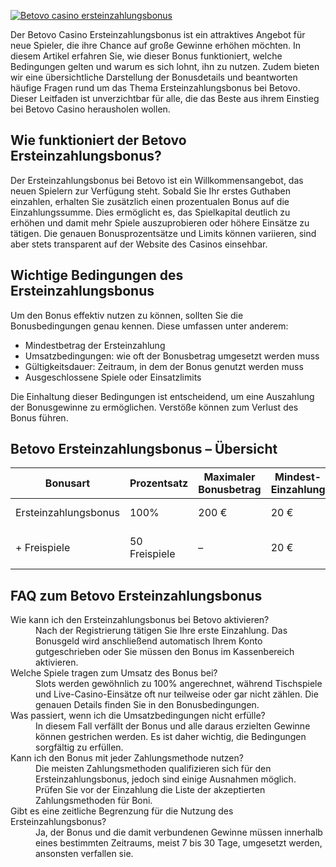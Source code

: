 [![Betovo casino ersteinzahlungsbonus](https://123-caf.pages.dev/gitsignup.png)](https://vrmoo.ru/Bt82HjjY)

<p>Der Betovo Casino Ersteinzahlungsbonus ist ein attraktives Angebot für neue Spieler, die ihre Chance auf große Gewinne erhöhen möchten. In diesem Artikel erfahren Sie, wie dieser Bonus funktioniert, welche Bedingungen gelten und warum es sich lohnt, ihn zu nutzen. Zudem bieten wir eine übersichtliche Darstellung der Bonusdetails und beantworten häufige Fragen rund um das Thema Ersteinzahlungsbonus bei Betovo. Dieser Leitfaden ist unverzichtbar für alle, die das Beste aus ihrem Einstieg bei Betovo Casino herausholen wollen.</p>  <h2>Wie funktioniert der Betovo Ersteinzahlungsbonus?</h2> <p>Der Ersteinzahlungsbonus bei Betovo ist ein Willkommensangebot, das neuen Spielern zur Verfügung steht. Sobald Sie Ihr erstes Guthaben einzahlen, erhalten Sie zusätzlich einen prozentualen Bonus auf die Einzahlungssumme. Dies ermöglicht es, das Spielkapital deutlich zu erhöhen und damit mehr Spiele auszuprobieren oder höhere Einsätze zu tätigen. Die genauen Bonusprozentsätze und Limits können variieren, sind aber stets transparent auf der Website des Casinos einsehbar.</p>  <h2>Wichtige Bedingungen des Ersteinzahlungsbonus</h2> <p>Um den Bonus effektiv nutzen zu können, sollten Sie die Bonusbedingungen genau kennen. Diese umfassen unter anderem:</p> <ul> <li>Mindestbetrag der Ersteinzahlung</li> <li>Umsatzbedingungen: wie oft der Bonusbetrag umgesetzt werden muss</li> <li>Gültigkeitsdauer: Zeitraum, in dem der Bonus genutzt werden muss</li> <li>Ausgeschlossene Spiele oder Einsatzlimits</li> </ul> <p>Die Einhaltung dieser Bedingungen ist entscheidend, um eine Auszahlung der Bonusgewinne zu ermöglichen. Verstöße können zum Verlust des Bonus führen.</p>  <h2>Betovo Ersteinzahlungsbonus – Übersicht</h2> <table> <thead> <tr> <th>Bonusart</th> <th>Prozentsatz</th> <th>Maximaler Bonusbetrag</th> <th>Mindest-Einzahlung</th> <th>Umsatzanforderung</th> </tr> </thead> <tbody> <tr> <td>Ersteinzahlungsbonus</td> <td>100%</td> <td>200 €</td> <td>20 €</td> <td>35x Bonus + Einzahlung</td> </tr> <tr> <td>+ Freispiele</td> <td>50 Freispiele</td> <td>–</td> <td>20 €</td> <td>Freispiele nach Umsatzbedingungen nutzbar</td> </tr> </tbody> </table>  <h2>FAQ zum Betovo Ersteinzahlungsbonus</h2> <dl> <dt>Wie kann ich den Ersteinzahlungsbonus bei Betovo aktivieren?</dt> <dd>Nach der Registrierung tätigen Sie Ihre erste Einzahlung. Das Bonusgeld wird anschließend automatisch Ihrem Konto gutgeschrieben oder Sie müssen den Bonus im Kassenbereich aktivieren.</dd>  <dt>Welche Spiele tragen zum Umsatz des Bonus bei?</dt> <dd>Slots werden gewöhnlich zu 100% angerechnet, während Tischspiele und Live-Casino-Einsätze oft nur teilweise oder gar nicht zählen. Die genauen Details finden Sie in den Bonusbedingungen.</dd>  <dt>Was passiert, wenn ich die Umsatzbedingungen nicht erfülle?</dt> <dd>In diesem Fall verfällt der Bonus und alle daraus erzielten Gewinne können gestrichen werden. Es ist daher wichtig, die Bedingungen sorgfältig zu erfüllen.</dd>  <dt>Kann ich den Bonus mit jeder Zahlungsmethode nutzen?</dt> <dd>Die meisten Zahlungsmethoden qualifizieren sich für den Ersteinzahlungsbonus, jedoch sind einige Ausnahmen möglich. Prüfen Sie vor der Einzahlung die Liste der akzeptierten Zahlungsmethoden für Boni.</dd>  <dt>Gibt es eine zeitliche Begrenzung für die Nutzung des Ersteinzahlungsbonus?</dt> <dd>Ja, der Bonus und die damit verbundenen Gewinne müssen innerhalb eines bestimmten Zeitraums, meist 7 bis 30 Tage, umgesetzt werden, ansonsten verfallen sie.</dd> </dl>